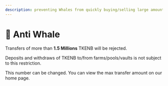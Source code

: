 ```yaml
---
description: preventing Whales from quickly buying/selling large amounts (pump & dump)
---
```


# 🐋 Anti Whale

Transfers of more than **1.5 Millions** TKENB will be rejected. 

Deposits and withdraws of TKENB to/from farms/pools/vaults is not subject to this restriction.

This number can be changed. You can view the max transfer amount on our home page.

